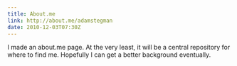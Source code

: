 ```yaml
---
title: About.me
link: http://about.me/adamstegman
date: 2010-12-03T07:30Z
---
```

I made an about.me page. At the very least, it will be a central repository for where to find me. Hopefully I can get a better background eventually.
